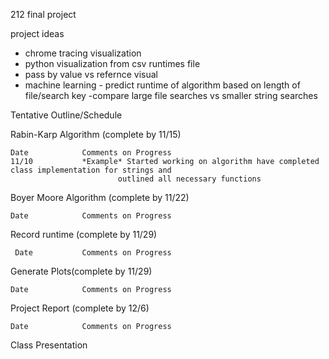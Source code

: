 212 final project

project ideas

- chrome tracing visualization
- python visualization from csv runtimes file
- pass by value vs refernce visual
- machine learning - predict runtime of algorithm based on length of file/search key
-compare large file searches vs smaller string searches


Tentative Outline/Schedule

Rabin-Karp Algorithm (complete by 11/15)
    
    Date			Comments on Progress
    11/10			*Example* Started working on algorithm have completed class implementation for strings and 
                            outlined all necessary functions 
Boyer Moore Algorithm (complete by 11/22)
    
    Date			Comments on Progress
    
Record runtime (complete by 11/29)
     
     Date			Comments on Progress
    
Generate Plots(complete by 11/29)
    
    Date			Comments on Progress
    
Project Report (complete by 12/6)
		
    Date			Comments on Progress
    
Class Presentation

